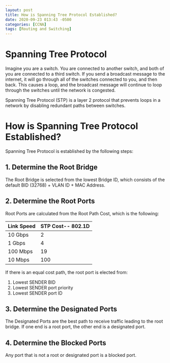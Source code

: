 ```yaml
---
layout: post
title: How is Spanning Tree Protocol Established?
date: 2020-09-23 013:43 -0500
categories: [CCNA]
tags: [Routing and Switching]
---
```

# Spanning Tree Protocol
Imagine you are a switch. You are connected to another switch, and both of you are connected to a third switch. If you send a broadcast message to the internet, it will go through all of the switches connected to you, and then back. This causes a loop, and the broadcast message will continue to loop through the switches until the network is congested.

Spanning Tree Protocol (STP) is a layer 2 protocol that prevents loops in a network by disabling redundant paths between switches.

# How is Spanning Tree Protocol Established?
Spanning Tree Protocol is established by the following steps:

## 1. Determine the Root Bridge
The Root Bridge is selected from the lowest Bridge ID, which consists of the default BID (32768) + VLAN ID + MAC Address.

## 2. Determine the Root Ports
Root Ports are calculated from the Root Path Cost, which is the following:

| Link Speed | STP Cost-- 802.1D |
|------------|------------------|
| 10 Gbps    | 2                |
| 1 Gbps     | 4                |
| 100 Mbps   | 19               |
| 10 Mbps    | 100              |


If there is an equal cost path, the root port is elected from:
1. Lowest SENDER BID
2. Lowest SENDER port priority
3. Lowest SENDER port ID

## 3. Determine the Designated Ports
The Designated Ports are the best path to receive traffic leading to the root bridge. If one end is a root port, the other end is a designated port.

## 4. Determine the Blocked Ports
Any port that is not a root or designated port is a blocked port.